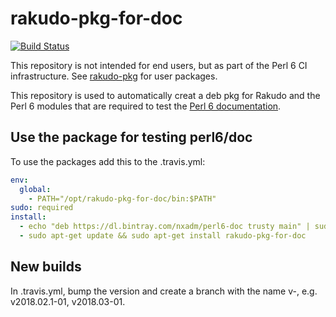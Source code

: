 # rakudo-pkg-for-doc

[![Build Status](https://travis-ci.org/nxadm/rakudo-pkg-for-doc.svg?branch=master)](https://travis-ci.org/nxadm/rakudo-pkg-for-doc)

This repository is not intended for end users, but as part of the Perl 6 CI
infrastructure. See [rakudo-pkg](https://github.com/nxadm/) for user packages.

This repository is used to automatically creat a deb pkg for Rakudo and the
Perl 6 modules that are required to test the
[Perl 6 documentation](https://github.com/perl6/doc).

## Use the package for testing perl6/doc

To use the packages add this to the .travis.yml:
```yaml
env:
  global:
    - PATH="/opt/rakudo-pkg-for-doc/bin:$PATH"
sudo: required
install:
  - echo "deb https://dl.bintray.com/nxadm/perl6-doc trusty main" | sudo tee -a /etc/apt/sources.list
  - sudo apt-get update && sudo apt-get install rakudo-pkg-for-doc
```

## New builds

In .travis.yml, bump the version and create a branch with the name
v<version>-<revison>, e.g. v2018.02.1-01, v2018.03-01.
